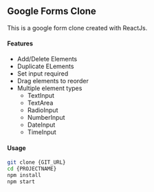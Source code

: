 ## Google Forms Clone 
This is a google form clone created with ReactJs.
#### Features
- Add/Delete Elements
- Duplicate ELements
- Set input required
- Drag elements to reorder
- Multiple element types
    - TextInput
    - TextArea
    - RadioInput
    - NumberInput
    - DateInput
    - TimeInput

#### Usage
```bash
git clone {GIT_URL}
cd {PROJECTNAME}
npm install
npm start
```